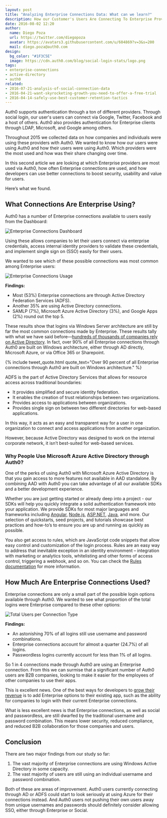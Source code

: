 ```yaml
---
layout: post
title: "Analyzing Enterprise Connections Data: What can we learn?"
description: How our Customer's Users Are Connecting To Enterprise Providers
date: 2016-08-02 12:20
author: 
  name: Diego Poza
  url: https://twitter.com/diegopoza
  avatar: https://avatars3.githubusercontent.com/u/604869?v=3&s=200
  mail: diego.poza@auth0.com
design: 
  bg_color: "#1F3C5E"
  image: https://cdn.auth0.com/blog/social-login-stats/logo.png
tags: 
- enterprise-connections
- active-directory
- auth0
related:
- 2016-07-21-analysis-of-social-connection-data
- 2016-04-21-want-skyrocketing-growth-you-need-to-offer-a-free-trial
- 2016-04-14-safely-use-best-customer-retention-tactics
---
```


Auth0 supports authentication through a ton of different providers. Through social login, our user's users can connect via Google, Twitter, Facebook and a host of others. Auth0 also provides authentication for Enterprise clients through LDAP, Microsoft, and Google among others.

Throughout 2015 we collected data on how companies and individuals were using these providers with Auth0. We wanted to know how our users were using Auth0 and how their users were using Auth0. Which providers were the most used and how was their share changing over time.

In this second article we are looking at which Enterprise providers are most used via Auth0, how often Enterprise connections are used, and how developers can use better connections to boost security, usability and value for users. 

Here’s what we found.

## What Connections Are Enterprise Using?

Auth0 has a number of Enterprise connections available to users easily from the Dashboard:

![Enterprise Connections Dashboard](https://cdn.auth0.com/blog/enterprise-connection-stats/enterprise-connections-dashboard.png)

Using these allows companies to let their users connect via enterprise credentials, access internal identity providers to validate these credentials, and implement single sign on (SSO) easily for their users.

We wanted to see which of these possible connections was most common among Enterprise users:

![Enterprise Connections Usage](https://cdn.auth0.com/blog/enterprise-connection-stats/enterprise-connections.png)

**Findings:**

* Most (53%) Enterprise connections are through Active Directory Federation Services (ADFS).
* Another 35% are using Active Directory connections.
* SAMLP (7%), Microsoft Azure Active Directory (3%), and Google Apps (2%) round out the top 5.

These results show that logins via Windows Server architecture are still by far the most common connections made by Enterprise. These results tally with what we have said before—[hundreds of thousands of companies rely on Active Directory](https://auth0.com/blog/2013/04/10/Auth0-Windows-Azure-Active-Directory/). In fact, over 90% of all Enterprise connections through Auth0 are built on Windows architecture, either through AD directly, Microsoft Azure, or via Office 365 or Sharepoint.


{% include tweet_quote.html quote_text="Over 90 percent of all Enterprise connections through Auth0 are built on Windows architecture." %}


ADFS is the part of Active Directory Services that allows for resource access across traditional boundaries: 

* It provides simplified and secure identity federation.
* It enables the creation of trust relationships between two organizations.
* Provides access to applications between organizations.
* Provides single sign on between two different directories for web-based applications.

In this way, it acts as an easy and transparent way for a user in one organization to connect and access applications from another organization. 

However, because Active Directory was designed to work on the internal corporate network, it isn’t best-suited for web-based services.

### Why People Use Microsoft Azure Active Directory through Auth0?
One of the perks of using Auth0 with Microsoft Azure Active Directory is that you gain access to more features not available in AAD standalone. By combining AAD with Auth0 you can take advantage of all our available SDKs and a better development experience.

Whether you are just getting started or already deep into a project - our SDKs will help you quickly integrate a solid authentication framework into your application. We provide SDKs for most major languages and frameworks including [Angular](https://auth0.com/docs/quickstart/spa/angularjs), [Node.js](https://github.com/auth0/node-auth0), [ASP.NET](https://github.com/auth0/auth0.net), [Java](https://auth0.com/docs/java-overview), and more. Our selection of quickstarts, seed projects, and tutorials showcase best practices and how-to’s to ensure you are up and running as quickly as possible.

You also get access to rules, which are JavaScript code snippets that allow easy control and customization of the login process. Rules are an easy way to address that inevitable exception in an identity environment – integration with marketing or analytics tools, whitelisting and other forms of access control, triggering a webhook, and so on. You can check the [Rules documentation](https://auth0.com/docs/rules) for more information.

## How Much Are Enterprise Connections Used?

Enterprise connections are only a small part of the possible login options available through Auth0. We wanted to see what proportion of the total logins were Enterprise compared to these other options:

![Total Users per Connection Type](https://cdn.auth0.com/blog/social-login-stats/total-users.png)

**Findings:**

* An astonishing 70% of all logins still use username and password combinations.
* Enterprise connections account for almost a quarter (24.7%) of all logins.
* Passwordless logins currently account for less than 1% of all logins.

So 1 in 4 connections made through Auth0 are using an Enterprise connection. From this we can surmise that a significant number of Auth0 users are B2B companies, looking to make it easier for the employees of other companies to use their apps. 

This is excellent news. One of the best ways for developers to [grow their revenue](https://auth0.com/blog/2015/08/18/how-to-go-upmarket-and-grow-your-revenue-by-20x) is to add Enterprise options to their existing app, such as the ability for companies to login with their current Enterprise connections.

What is less excellent news is that Enterprise connections, as well as social and passwordless, are still dwarfed by the traditional username and password combination. This means lower security, reduced compliance, and reduced B2B collaboration for those companies and users.

## Conclusion

There are two major findings from our study so far:

1. The vast majority of Enterprise connections are using Windows Active Directory in some capacity.
2. The vast majority of users are still using an individual username and password combination.

Both of these are areas of improvement. Auth0 users currently connecting through AD or ADFS could start to look seriously at using Azure for their connections instead. And Auth0 users not pushing their own users away from unique usernames and passwords should definitely consider allowing SSO, either through Enterprise or Social.
